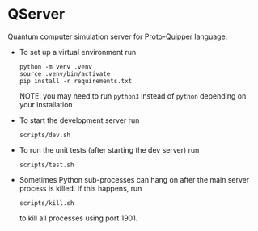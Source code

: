 # QServer

Quantum computer simulation server for
[Proto-Quipper](https://gitlab.com/frank-peng-fu/dpq-remake) language.

- To set up a virtual environment run
    ```
    python -m venv .venv
    source .venv/bin/activate
    pip install -r requirements.txt
    ```

    NOTE: you may need to run `python3` instead of `python` depending on your installation

- To start the development server run
    ```
    scripts/dev.sh
    ```

- To run the unit tests (after starting the dev server) run
    ```
    scripts/test.sh
    ```

- Sometimes Python sub-processes can hang on after the main server process
is killed. If this happens, run
    ```
    scripts/kill.sh
    ```
    to kill all processes using port 1901.